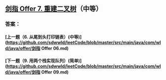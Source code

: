## [剑指 Offer 7. 重建二叉树](https://leetcode-cn.com/problems/merge-two-sorted-lists/)（中等）





### 答案：



#### [上一题（6. 从尾到头打印链表）(中等)](https://github.com/sdwwld/leetCode/blob/master/src/main/java/com/wld/java/offer/剑指 Offer 06.md)

#### [下一题（9. 用两个栈实现队列）(简单)](https://github.com/sdwwld/leetCode/blob/master/src/main/java/com/wld/java/offer/剑指 Offer 09.md)
